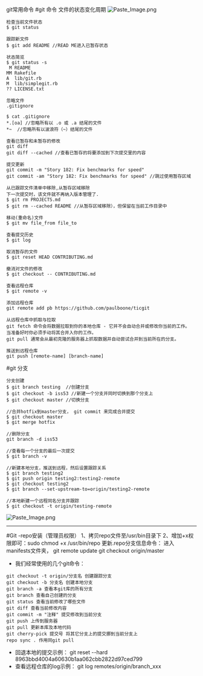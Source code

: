 git常用命令
#git 命令
文件的状态变化周期
![Paste_Image.png](http://upload-images.jianshu.io/upload_images/1124873-c13c1ffd98f93353.png?imageMogr2/auto-orient/strip%7CimageView2/2/w/1240)

```
检查当前文件状态
$ git status

跟踪新文件
$ git add README //READ ME进入已暂存状态

状态简览
$ git status -s
 M README
MM Rakefile 
A  lib/git.rb
M  lib/simplegit.rb
?? LICENSE.txt

忽略文件
.gitignore

$ cat .gitignore
*.[oa] //忽略所有以 .o 或 .a 结尾的文件
*~  //忽略所有以波浪符（~）结尾的文件

查看已暂存和未暂存的修改
git diff
git diff --cached //查看已暂存的将要添加到下次提交里的内容

提交更新
git commit -m "Story 182: Fix benchmarks for speed"
git commit -am "Story 182: Fix benchmarks for speed" //跳过使用暂存区域

从已跟踪文件清单中移除,从暂存区域移除
下一次提交时，该文件就不再纳入版本管理了.
$ git rm PROJECTS.md
$ git rm --cached README //从暂存区域移除），但保留在当前工作目录中

移动(重命名)文件
$ git mv file_from file_to

查看提交历史
$ git log

取消暂存的文件
$ git reset HEAD CONTRIBUTING.md

撤消对文件的修改
$ git checkout -- CONTRIBUTING.md

查看远程仓库
$ git remote -v

添加远程仓库
git remote add pb https://github.com/paulboone/ticgit

从远程仓库中抓取与拉取
git fetch 命令会将数据拉取到你的本地仓库 - 它并不会自动合并或修改你当前的工作。 当准备好时你必须手动将其合并入你的工作。
git pull 通常会从最初克隆的服务器上抓取数据并自动尝试合并到当前所在的分支。

推送到远程仓库
git push [remote-name] [branch-name]
```

#git 分支
```
分支创建
$ git branch testing  //创建分支
$ git checkout -b iss53 //新建一个分支并同时切换到那个分支上
$ git checkout master //切换分支

//合并hotfix到master分支， git commit 来完成合并提交
$ git checkout master
$ git merge hotfix

//删除分支
git branch -d iss53

//查看每一个分支的最后一次提交
$ git branch -v

//新建本地分支，推送到远程，然后设置跟踪关系
$ git branch testing2
$ git push origin testing2:testing2-remote
$ git checkout testing2
$ git branch --set-upstream-to=origin/testing2-remote

//本地新建一个远程同名分支并跟踪
$ git checkout -t origin/testing-remote
```


![Paste_Image.png](http://upload-images.jianshu.io/upload_images/1124873-9c2bbaee4af96000.png?imageMogr2/auto-orient/strip%7CimageView2/2/w/1240)

---

#Git
-repo安装（管理员权限）
1、拷贝repo文件至/usr/bin目录下
2、增加+x权限即可：sudo chmod +x /usr/bin/repo
更新.repo分支信息命令：
进入manifests文件夹，
git remote update
git checkout origin/master
- 我们经常使用的几个git命令：
~~~
git checkout -t origin/分支名 创建跟踪分支
git checkout -b 分支名 创建本地分支
git branch -a 查看本git库的所有分支
git branch 查看自己创建的分支
git status 查看当前修改了哪些文件
git diff 查看当前修改内容
git commit -m "注释" 提交修改到当前分支
git push 上传到服务器
git pull 更新本库及本地代码
git cherry-pick 提交号 将其它分支上的提交挪到当前分支上
repo sync . 作用同git pull
~~~
- 回退本地的提交示例：
git reset --hard 8963bbd4004a60630b1aa062cbb2822d97ced799
- 查看远程仓库的log示例：
git log remotes/origin/branch_xxx